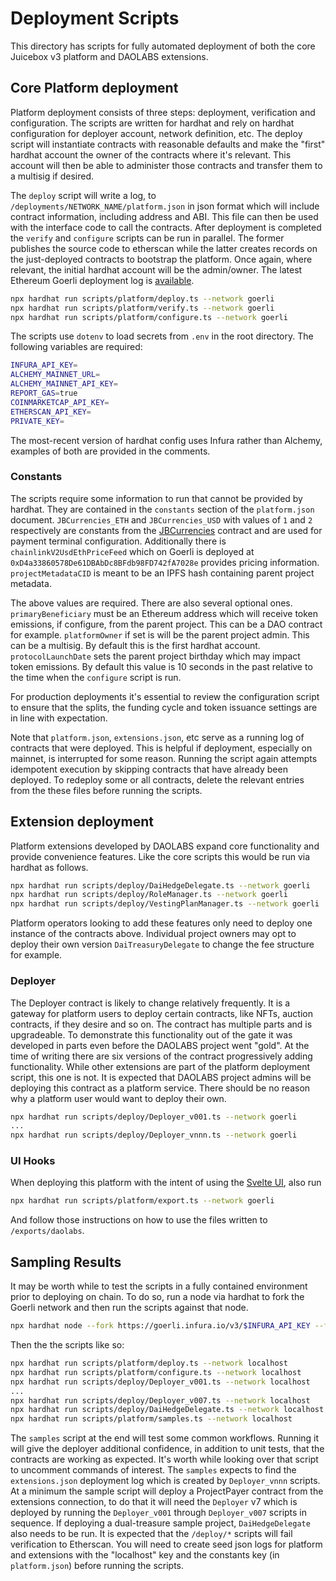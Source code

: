 # Deployment Scripts

This directory has scripts for fully automated deployment of both the core Juicebox v3 platform and DAOLABS extensions.

## Core Platform deployment

Platform deployment consists of three steps: deployment, verification and configuration. The scripts are written for hardhat and rely on hardhat configuration for deployer account, network definition, etc. The deploy script will instantiate contracts with reasonable defaults and make the "first" hardhat account the owner of the contracts where it's relevant. This account will then be able to administer those contracts and transfer them to a multisig if desired.

The `deploy` script will write a log, to `/deployments/NETWORK_NAME/platform.json` in json format which will include contract information, including address and ABI. This file can then be used with the interface code to call the contracts. After deployment is completed the `verify` and `configure` scripts can be run in parallel. The former publishes the source code to etherscan while the latter creates records on the just-deployed contracts to bootstrap the platform. Once again, where relevant, the initial hardhat account will be the admin/owner. The latest Ethereum Goerli deployment log is [available](../deployments/goerli/platform.json).

```bash
npx hardhat run scripts/platform/deploy.ts --network goerli
npx hardhat run scripts/platform/verify.ts --network goerli
npx hardhat run scripts/platform/configure.ts --network goerli
```

The scripts use `dotenv` to load secrets from `.env` in the root directory. The following variables are required:

```bash
INFURA_API_KEY=
ALCHEMY_MAINNET_URL=
ALCHEMY_MAINNET_API_KEY=
REPORT_GAS=true
COINMARKETCAP_API_KEY=
ETHERSCAN_API_KEY=
PRIVATE_KEY=
```

The most-recent version of hardhat config uses Infura rather than Alchemy, examples of both are provided in the comments.

### Constants

The scripts require some information to run that cannot be provided by hardhat. They are contained in the `constants` section of the `platform.json` document. `JBCurrencies_ETH` and `JBCurrencies_USD` with values of `1` and `2` respectively are constants from the [JBCurrencies](../contracts/libraries/JBCurrencies.sol) contract and are used for payment terminal configuration. Additionally there is `chainlinkV2UsdEthPriceFeed` which on Goerli is deployed at `0xD4a33860578De61DBAbDc8BFdb98FD742fA7028e` provides pricing information. `projectMetadataCID` is meant to be an IPFS hash containing parent project metadata.

The above values are required. There are also several optional ones. `primaryBeneficiary` must be an Ethereum address which will receive token emissions, if configure, from the parent project. This can be a DAO contract for example. `platformOwner` if set is will be the parent project admin. This can be a multisig. By default this is the first hardhat account. `protocolLaunchDate` sets the parent project birthday which may impact token emissions. By default this value is 10 seconds in the past relative to the time when the `configure` script is run.

For production deployments it's essential to review the configuration script to ensure that the splits, the funding cycle and token issuance settings are in line with expectation.

Note that `platform.json`, `extensions.json`, etc serve as a running log of contracts that were deployed. This is helpful if deployment, especially on mainnet, is interrupted for some reason. Running the script again attempts idempotent execution by skipping contracts that have already been deployed. To redeploy some or all contracts, delete the relevant entries from the these files before running the scripts.

## Extension deployment

Platform extensions developed by DAOLABS expand core functionality and provide convenience features. Like the core scripts this would be run via hardhat as follows.

```bash
npx hardhat run scripts/deploy/DaiHedgeDelegate.ts --network goerli
npx hardhat run scripts/deploy/RoleManager.ts --network goerli
npx hardhat run scripts/deploy/VestingPlanManager.ts --network goerli
```

Platform operators looking to add these features only need to deploy one instance of the contracts above. Individual project owners may opt to deploy their own version `DaiTreasuryDelegate` to change the fee structure for example.

### Deployer

The Deployer contract is likely to change relatively frequently. It is a gateway for platform users to deploy certain contracts, like NFTs, auction contracts, if they desire and so on. The contract has multiple parts and is upgradeable. To demonstrate this functionality out of the gate it was developed in parts even before the DAOLABS project went "gold". At the time of writing there are six versions of the contract progressively adding functionality. While other extensions are part of the platform deployment script, this one is not. It is expected that DAOLABS project admins will be deploying this contract as a platform service. There should be no reason why a platform user would want to deploy their own.

```bash
npx hardhat run scripts/deploy/Deployer_v001.ts --network goerli
...
npx hardhat run scripts/deploy/Deployer_vnnn.ts --network goerli
```

### UI Hooks

When deploying this platform with the intent of using the [Svelte UI](https://github.com/tankbottoms/daolabs-ux), also run

```bash
npx hardhat run scripts/platform/export.ts --network goerli
```

And follow those instructions on how to use the files written to `/exports/daolabs`.

## Sampling Results

It may be worth while to test the scripts in a fully contained environment prior to deploying on chain. To do so, run a node via hardhat to fork the Goerli network and then run the scripts against that node. 

```bash
npx hardhat node --fork https://goerli.infura.io/v3/$INFURA_API_KEY --fork-block-number 8472216
```

Then the the scripts like so:

```bash
npx hardhat run scripts/platform/deploy.ts --network localhost
npx hardhat run scripts/platform/configure.ts --network localhost
npx hardhat run scripts/deploy/Deployer_v001.ts --network localhost
...
npx hardhat run scripts/deploy/Deployer_v007.ts --network localhost
npx hardhat run scripts/deploy/DaiHedgeDelegate.ts --network localhost
npx hardhat run scripts/platform/samples.ts --network localhost
```

The `samples` script at the end will test some common workflows. Running it will give the deployer additional confidence, in addition to unit tests, that the contracts are working as expected. It's worth while looking over that script to uncomment commands of interest. The `samples` expects to find the `extensions.json` deployment log which is created by `Deployer_vnnn` scripts. At a minimum the sample script will deploy a ProjectPayer contract from the extensions connection, to do that it will need the `Deployer` v7 which is deployed by running the `Deployer_v001` through `Deployer_v007` scripts in sequence. If deploying a dual-treasure sample project, `DaiHedgeDelegate` also needs to be run. It is expected that the `/deploy/*` scripts will fail verification to Etherscan. You will need to create seed json logs for platform and extensions with the "localhost" key and the constants key (in `platform.json`) before running the scripts.
